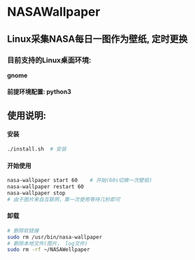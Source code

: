 # NASAWallpaper
## Linux采集NASA每日一图作为壁纸, 定时更换

### 目前支持的Linux桌面环境:

**gnome**


#### 前提环境配置: python3


## 使用说明:

#### 安装
```bash
./install.sh  # 安装
```

#### 开始使用
```bash
nasa-wallpaper start 60    # 开始(60s切换一次壁纸)
nasa-wallpaper restart 60
nasa-wallpaper stop
# 由于图片来自互联网，第一次使用等待几秒即可
```
#### 卸载
```bash
# 删除软链接
sudo rm /usr/bin/nasa-wallpaper
# 删除本地文件(图片， log文件)
sudo rm -rf ~/NASAWellpaper
```